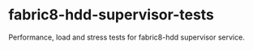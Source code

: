 # fabric8-hdd-supervisor-tests
Performance, load and stress tests for fabric8-hdd supervisor service.
